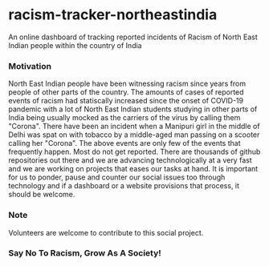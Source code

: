# racism-tracker-northeastindia
An online dashboard of tracking reported incidents of Racism of North East Indian people within the country of India

### Motivation

North East Indian people have been witnessing racism since years from people of other parts of the country.
The amounts of cases of reported events of racism had statiscally increased since the onset of COVID-19 pandemic with a lot of North East Indian students studying in other parts of India being usually mocked as the carriers of the virus by calling them "Corona". There have been an incident when a Manipuri girl in the middle of Delhi was spat on with tobacco by a middle-aged man passing on a scooter calling her "Corona".
The above events are only few of the events that frequently happen. Most do not get reported.
There are thousands of github repositories out there and we are advancing technologically at a very fast and we are working on projects that eases our tasks at hand. It is important for us to ponder, pause and counter our social issues too through technology and if a dashboard or a website provisions that process, it should be welcome.

### Note

Volunteers are welcome to contribute to this social project.

### Say No To Racism, Grow As A Society!

